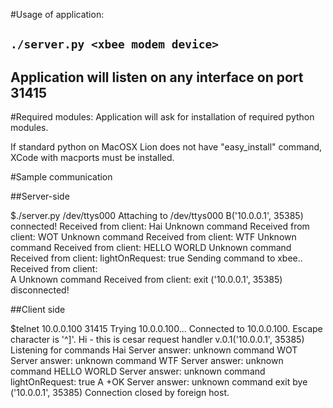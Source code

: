 #Usage of application:

## `./server.py <xbee modem device>`

## Application will listen on any interface on port 31415

#Required modules:
Application will ask for installation of required python modules.

If standard python on MacOSX Lion does not have "easy_install" command, XCode with macports must be installed.

#Sample communication 

##Server-side

$./server.py /dev/ttys000
Attaching to /dev/ttys000
B('10.0.0.1', 35385) connected!
Received from client: Hai
Unknown command
Received from client: WOT
Unknown command
Received from client: WTF
Unknown command
Received from client: HELLO WORLD
Unknown command
Received from client: lightOnRequest: true
Sending command to xbee..
Received from client:    
A
Unknown command
Received from client: exit
('10.0.0.1', 35385) disconnected!

##Client side

$telnet 10.0.0.100 31415
Trying 10.0.0.100...
Connected to 10.0.0.100.
Escape character is '^]'.
Hi - this is cesar request handler v.0.1('10.0.0.1', 35385)
Listening for commands 
Hai
Server answer: unknown command
WOT
Server answer: unknown command
WTF
Server answer: unknown command
HELLO WORLD
Server answer: unknown command
lightOnRequest: true
A
+OK
Server answer: unknown command
exit
bye ('10.0.0.1', 35385)
Connection closed by foreign host.


